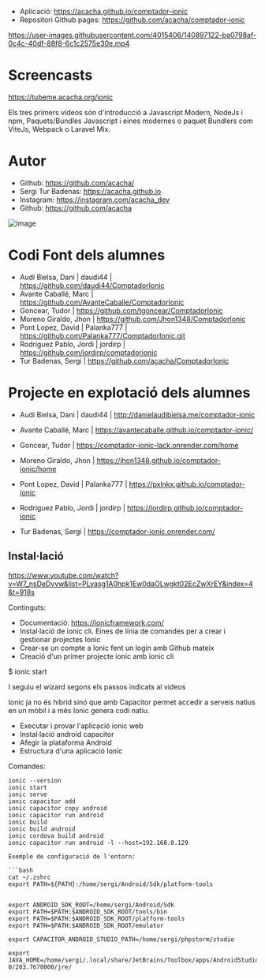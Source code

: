 - Aplicació: https://acacha.github.io/comptador-ionic
- Repositori Github pages: https://github.com/acacha/comptador-ionic

https://user-images.githubusercontent.com/4015406/140897122-ba0798af-0c4c-40df-88f8-6c1c2575e30e.mp4

# Screencasts

https://tubeme.acacha.org/ionic

Els tres primers vídeos són d'introducció a Javascript Modern, NodeJs i npm, Paquets/Bundles Javascript i eines modernes o paquet Bundlers com ViteJs, Webpack o Laravel Mix.

# Autor

- Github: https://github.com/acacha/
- Sergi Tur Badenas: https://acacha.github.io
- Instagram: https://instagram.com/acacha_dev
- Github: https://github.com/acacha

![image](https://user-images.githubusercontent.com/4015406/140644527-e186bf90-e556-4970-98ed-3f00c5f1af11.png)


# Codi Font dels alumnes

- Audí Bielsa, Dani | daudi44 | https://github.com/daudi44/ComptadorIonic
- Avante Caballé, Marc | https://github.com/AvanteCaballe/ComptadorIonic
- Goncear, Tudor | https://github.com/tgoncear/ComptadorIonic
- Moreno Giraldo, Jhon | https://github.com/Jhon1348/ComptadorIonic
- Pont Lopez, David | Palanka777 | https://github.com/Palanka777/ComptadorIonic.git
- Rodriguez Pablo, Jordi | jordirp | https://github.com/jordirp/comptadorionic
- Tur Badenas, Sergi  | https://github.com/acacha/ComptadorIonic

# Projecte en explotació dels alumnes

- Audí Bielsa, Dani | daudi44 | http://danielaudibielsa.me/comptador-ionic
- Avante Caballé, Marc | https://avantecaballe.github.io/comptador-ionic/
- Goncear, Tudor | https://comptador-ionic-lack.onrender.com/home
- Moreno Giraldo, Jhon | https://jhon1348.github.io/comptador-ionic/home
- Pont Lopez, David | Palanka777 | https://pxlnkx.github.io/comptador-ionic
- Rodriguez Pablo, Jordi | jordirp | https://jordirp.github.io/comptador-ionic

- Tur Badenas, Sergi  | https://comptador-ionic.onrender.com/


## Instal·lació

https://www.youtube.com/watch?v=W7_nsDeDvvw&list=PLyasg1A0hpk1Ew0daOLwgkt02EcZwXrEY&index=4&t=918s

Continguts:
- Documentació: https://ionicframework.com/
- Instal·lació de ionic cli. Eines de línia de comandes per a crear i gestionar projectes Ionic
- Crear-se un compte a Ionic fent un login amb Github mateix
- Creació d'un primer projecte ionic amb ionic cli

$ ionic start

I seguiu el wizard segons els passos indicats al videos

Ionic ja no és hibrid sinó que amb Capacitor permet accedir a serveis natius en un mòbil i a més Ionic genera codi natiu.

- Executar i provar l'aplicació ionic web
- Instal·lació android capacitor
- Afegir la plataforma Android
- Estructura d'una aplicació Ionic


Comandes:

```
ionic --version
ionic start
ionic serve
ionic capacitor add
ionic capacitor copy android
ionic capacitor run android
ionic build
ionic build android
ionic cordova build android
ionic capacitor run android -l --host=192.168.0.129

Exemple de configuració de l'entorn:

```bash
cat ~/.zshrc
export PATH=${PATH}:/home/sergi/Android/Sdk/platform-tools


export ANDROID_SDK_ROOT=/home/sergi/Android/Sdk
export PATH=$PATH:$ANDROID_SDK_ROOT/tools/bin
export PATH=$PATH:$ANDROID_SDK_ROOT/platform-tools
export PATH=$PATH:$ANDROID_SDK_ROOT/emulator

export CAPACITOR_ANDROID_STUDIO_PATH=/home/sergi/phpstorm/studio

export JAVA_HOME=/home/sergi/.local/share/JetBrains/Toolbox/apps/AndroidStudio/ch-0/203.7678000/jre/
```
